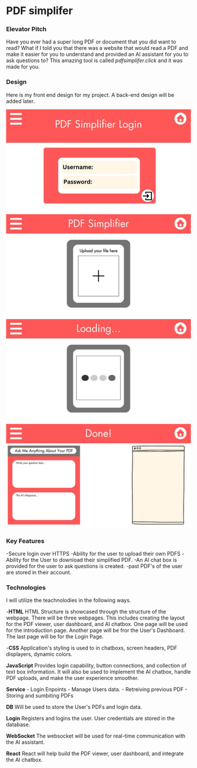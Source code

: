 # PDF simplifer

### Elevator Pitch
Have you ever had a super long PDF or document that you did want to read? What if I told you that there was a website that would read a PDF and make it easier for you to understand and provided an AI assistant for you to ask questions to? This amazing tool is called *pdfsimplifer.click* and it was made for you.


### Design
Here is my front end design for my project. A back-end design will be added later.

![Mock](1.jpg)
![Mock](2.jpg)
![Mock](3.jpg)
![Mock](4.jpg)

### Key Features
-Secure login over HTTPS
-Ability for the user to upload their own PDFS
-Ability for the User to download their simplified PDF.
-An AI chat box is provided for the user to ask questions is created.
-past PDF's of the user are stored in their account.

### Technologies
I will utilize the teachnolodies in the following ways.

-**HTML** HTML Structure is showcased through the structure of the webpage. There will be three webpages. This includes creating the layout for the PDF viewer, user dashboard, and AI chatbox. One page will be used for the introduction page. Another page will be fror the User's Dashboard. The last page will be for the Login Page.

-**CSS** Application's styling is used to in chatboxs, screen headers, PDF displayers, dynamic colors. 

**JavaScript** Provides login capability, button connections, and collection of text box information. It will also be used to implement the AI chatbox, handle PDF uploads, and make the user experience smoother.

**Service**
    - Login Enpoints
    - Manage Users data.
    - Retreiving previous PDF
    - Storing and sumbiting PDFs

**DB** Will be used to store the User's PDFs and login data.

**Login** Registers and logins the user. User credentials are stored in the database.

**WebSocket** The websocket will be used for real-time communication with the AI assistant.

**React** React will help build the PDF viewer, user dashboard, and integrate the AI chatbox.